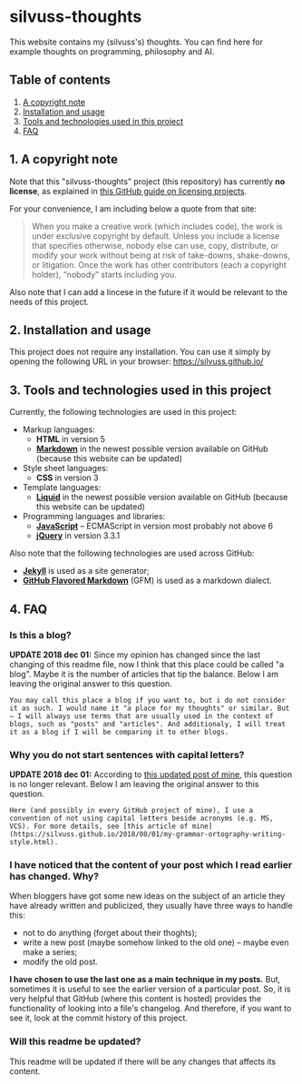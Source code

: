 # silvuss-thoughts

This website contains my (silvuss's) thoughts. You can find here for example thoughts on programming, philosophy and AI.

## Table of contents

1. [A copyright note](#1-a-copyright-note)
2. [Installation and usage](#2-installation-and-usage)
3. [Tools and technologies used in this project](#3-tools-and-technologies-used-in-this-project)
4. [FAQ](#4-FAQ)

## 1. A copyright note

Note that this "silvuss-thoughts" project (this repository) has currently **no license**, as explained in [this GitHub guide on licensing projects](https://choosealicense.com/no-permission/).

For your convenience, I am including below a quote from that site:

> When you make a creative work (which includes code), the work is under exclusive copyright by default. Unless you include a license that specifies otherwise, nobody else can use, copy, distribute, or modify your work without being at risk of take-downs, shake-downs, or litigation. Once the work has other contributors (each a copyright holder), “nobody” starts including you.

Also note that I can add a lincese in the future if it would be relevant to the needs of this project.

## 2. Installation and usage

This project does not require any installation. You can use it simply by opening the following URL in your browser: https://silvuss.github.io/

## 3. Tools and technologies used in this project

Currently, the following technologies are used in this project:
- Markup languages:
  - **HTML** in version 5
  - [**Markdown**](https://guides.github.com/features/mastering-markdown/) in the newest possible version available on GitHub (because this website can be updated)
- Style sheet languages:
  - **CSS** in version 3
- Template languages:
  - [**Liquid**](https://shopify.github.io/liquid/) in the newest possible version available on GitHub (because this website can be updated)
- Programming languages and libraries:
  - [**JavaScript**](https://developer.mozilla.org/pl/docs/Web/JavaScript) – ECMAScript in version most probably not above 6
  - [**jQuery**](https://jquery.com/) in version 3.3.1

Also note that the following technologies are used across GitHub:
- [**Jekyll**](https://jekyllrb.com/) is used as a site generator;
- [**GitHub Flavored Markdown**](https://github.github.com/gfm/) (GFM) is used as a markdown dialect.

## 4. FAQ

### Is this a blog?

**UPDATE 2018 dec 01:** Since my opinion has changed since the last changing of this readme file, now I think that this place could be called "a blog". Maybe it is the number of articles that tip the balance. Below I am leaving the original answer to this question.

```
You may call this place a blog if you want to, but i do not consider it as such. I would name it "a place for my thoughts" or similar. But – I will always use terms that are usually used in the context of blogs, such as "posts" and "articles". And additionaly, I will treat it as a blog if I will be comparing it to other blogs.
```

### Why you do not start sentences with capital letters?

**UPDATE 2018 dec 01:** According to [this updated post of mine](https://silvuss.github.io/2018/08/01/my-grammar-ortography-writing-style.html), this question is no longer relevant. Below I am leaving the original answer to this question.

```
Here (and possibly in every GitHub project of mine), I use a convention of not using capital letters beside acronyms (e.g. MS, VCS). For more details, see [this article of mine](https://silvuss.github.io/2018/08/01/my-grammar-ortography-writing-style.html).
```

### I have noticed that the content of your post which I read earlier has changed. Why?

When bloggers have got some new ideas on the subject of an article they have already written and publicized, they usually have three ways to handle this:
- not to do anything (forget about their thoghts);
- write a new post (maybe somehow linked to the old one) – maybe even make a series;
- modify the old post.

**I have chosen to use the last one as a main technique in my posts.** But, sometimes it is useful to see the earlier version of a particular post. So, it is very helpful that GitHub (where this content is hosted) provides the functionality of looking into a file's changelog. And therefore, if you want to see it, look at the commit history of this project.

### Will this readme be updated?

This readme will be updated if there will be any changes that affects its content.